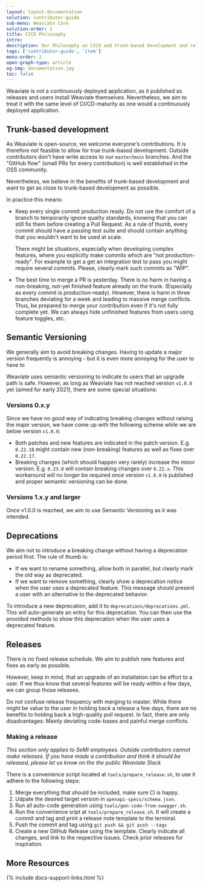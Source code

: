 ```yaml
---
layout: layout-documentation
solution: contributor-guide
sub-menu: Weaviate Core
solution-order: 2
title: CICD Philosophy
intro: 
description: Our Philosophy on CICD and trunk-based development and releases
tags: ['contributor-guide', 'item']
menu-order: 2
open-graph-type: article
og-img: documentation.jpg
toc: false
---
```


Weaviate is not a continuously deployed application, as it published as releases
and users install Weaviate themselves. Nevertheless, we aim to treat it with
the same level of CI/CD-maturity as one would a continuously deployed
application.

## Trunk-based development

As Weaviate is open-source, we welcome everyone's contributions. It is therefore
not feasible to allow for true trunk-based development. Outside contributors
don't have write access to our `master`/`main` branches. And the "GitHub flow"
(small PRs for every contribution) is well established in the OSS community.

Nevertheless, we believe in the benefits of trunk-based development and want to
get as close to trunk-based development as possible.

In practice this means:

* Keep every single commit production ready. Do not use the comfort of a branch
  to temporarily ignore quality standards, knowing that you can still fix them
  before creating a Pull Request. As a rule of thumb, every commit should have a
  passing test suite and should contain anything that you wouldn't want to be
  used at scale.

  There might be situations, especially when developing complex features, where
  you explicitly make commits which are "not production-ready". For example to
  get a get an integration test to pass you might require several commits.
  Please, clearly mark such commits as "WIP". 

* The best time to merge a PR is yesterday. There is no harm in having a
  non-breaking, not-yet finished feature already on the trunk. (Especially as
  every commit is production-ready). However, there is harm in three branches
  deviating for a week and leading to massive merge conflicts. Thus, be
  prepared to merge your contribution even if it's not fully complete yet. We
  can always hide unfinished features from users using feature toggles, etc.

## Semantic Versioning

We generally aim to avoid breaking changes. Having to update a major version
frequently is annoying - but it is even more annoying for the user to have to


Weaviate uses semantic versioning to indicate to users that an upgrade path is
safe. However, as long as Weaviate has not reached version `v1.0.0` yet (aimed
for early 2021), there are some special situations:

### Versions 0.x.y

Since we have no good way of indicating breaking changes without raising the
major version, we have come up with the following scheme while we are below
version `v1.0.0`:

* Both patches and new features are indicated in the patch version. E.g.
  `0.22.18` might contain new (non-breaking) features as well as fixes over
  `0.22.17`.
* Breaking changes (which should happen very rarely) increase the minor
  version. E.g. `0.23.0` will contain breaking changes over `0.22.x`. This
  workaround will no longer be required once version `v1.0.0` is published and
  proper semantic versioning can be done.

### Versions 1.x.y and larger

Once v1.0.0 is reached, we aim to use Semantic Versioning as it was intended.

## Deprecations

We aim not to introduce a breaking change without having a deprecation period
first. The rule of thumb is:

* If we want to rename something, allow both in parallel, but clearly mark the
  old way as deprecated.
* If we want to remove something, clearly show a deprecation notice when the
  user uses a deprecated feature. This message should present a user with an
  alternative to the deprecated behavior.

To introduce a new deprecation, add it to `deprecations/deprecations.yml`. This
will auto-generate an entry for this deprecation. You can then use the provided
methods to show this deprecation when the user uses a deprecated feature.

## Releases

There is no fixed release schedule. We aim to publish new features and fixes as
early as possible. 

However, keep in mind, that an upgrade of an installation can be effort to a
user. If we thus know that several features will be ready within a few days, we
can group those releases.

Do not confuse release frequency with merging to master. While there might be
value to the user in holding back a release a few days, there are no benefits
to holding back a high-quality pull request. In fact, there are only
disadvantages: Mainly deviating code-bases and painful merge conflicts.

### Making a release

*This section only applies to SeMI employees. Outside contributors cannot make
releases. If you have made a contribution and think it should be released,
please let us know on the the public Weaviate Slack*

There is a convenience script located at `tools/prepare_release.sh`, to use it
adhere to the following steps:

1. Merge everything that should be included, make sure CI is happy.
2. Udpate the desired target version in `openapi-specs/schema.json`.
3. Run all auto-code generation using `tools/gen-code-from-swagger.sh`.
4. Run the convenience sript at `tools/prepare_release.sh`. It will create a
   commit and tag and print a release note template to the terminal.
5. Push the commit and tag using `git push && git push --tags`
6. Create a new GitHub Release using the template. Clearly indicate all
   changes, and link to the respective issues. Check prior releases for
   inspiration.

## More Resources

{% include docs-support-links.html %}
